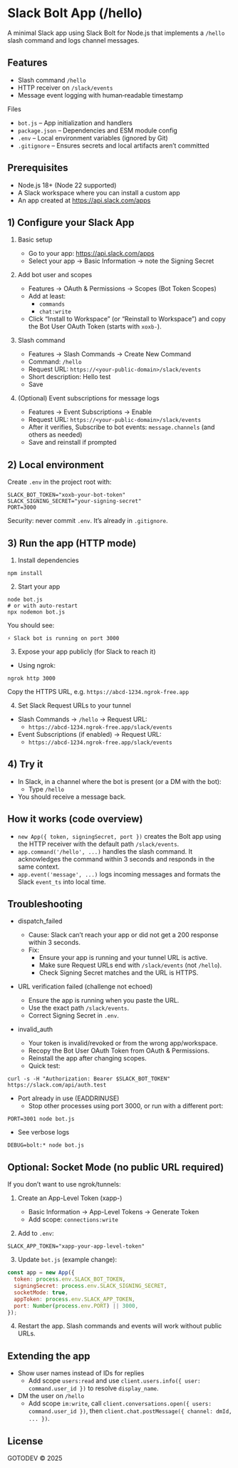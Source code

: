 # Slack Bolt App (/hello)

A minimal Slack app using Slack Bolt for Node.js that implements a `/hello` slash command and logs channel messages.

## Features

- Slash command `/hello`
- HTTP receiver on `/slack/events`
- Message event logging with human‑readable timestamp

Files
- `bot.js` – App initialization and handlers
- `package.json` – Dependencies and ESM module config
- `.env` – Local environment variables (ignored by Git)
- `.gitignore` – Ensures secrets and local artifacts aren’t committed

## Prerequisites

- Node.js 18+ (Node 22 supported)
- A Slack workspace where you can install a custom app
- An app created at https://api.slack.com/apps

## 1) Configure your Slack App

1. Basic setup
   - Go to your app: https://api.slack.com/apps
   - Select your app → Basic Information → note the Signing Secret

2. Add bot user and scopes
   - Features → OAuth & Permissions → Scopes (Bot Token Scopes)
   - Add at least:
     - `commands`
     - `chat:write`
   - Click “Install to Workspace” (or “Reinstall to Workspace”) and copy the Bot User OAuth Token (starts with `xoxb-`).

3. Slash command
   - Features → Slash Commands → Create New Command
   - Command: `/hello`
   - Request URL: `https://<your-public-domain>/slack/events`
   - Short description: Hello test
   - Save

4. (Optional) Event subscriptions for message logs
   - Features → Event Subscriptions → Enable
   - Request URL: `https://<your-public-domain>/slack/events`
   - After it verifies, Subscribe to bot events: `message.channels` (and others as needed)
   - Save and reinstall if prompted

## 2) Local environment

Create `.env` in the project root with:

```
SLACK_BOT_TOKEN="xoxb-your-bot-token"
SLACK_SIGNING_SECRET="your-signing-secret"
PORT=3000
```

Security: never commit `.env`. It’s already in `.gitignore`.

## 3) Run the app (HTTP mode)

1. Install dependencies

```
npm install
```

2. Start your app

```
node bot.js
# or with auto-restart
npx nodemon bot.js
```

You should see:

```
⚡️ Slack bot is running on port 3000
```

3. Expose your app publicly (for Slack to reach it)

- Using ngrok:

```
ngrok http 3000
```

Copy the HTTPS URL, e.g. `https://abcd-1234.ngrok-free.app`

4. Set Slack Request URLs to your tunnel

- Slash Commands → `/hello` → Request URL:
  - `https://abcd-1234.ngrok-free.app/slack/events`
- Event Subscriptions (if enabled) → Request URL:
  - `https://abcd-1234.ngrok-free.app/slack/events`

## 4) Try it

- In Slack, in a channel where the bot is present (or a DM with the bot):
  - Type `/hello`
- You should receive a message back.

## How it works (code overview)

- `new App({ token, signingSecret, port })` creates the Bolt app using the HTTP receiver with the default path `/slack/events`.
- `app.command('/hello', ...)` handles the slash command. It acknowledges the command within 3 seconds and responds in the same context.
- `app.event('message', ...)` logs incoming messages and formats the Slack `event_ts` into local time.

## Troubleshooting

- dispatch_failed
  - Cause: Slack can’t reach your app or did not get a 200 response within 3 seconds.
  - Fix:
    - Ensure your app is running and your tunnel URL is active.
    - Make sure Request URLs end with `/slack/events` (not `/hello`).
    - Check Signing Secret matches and the URL is HTTPS.

- URL verification failed (challenge not echoed)
  - Ensure the app is running when you paste the URL.
  - Use the exact path `/slack/events`.
  - Correct Signing Secret in `.env`.

- invalid_auth
  - Your token is invalid/revoked or from the wrong app/workspace.
  - Recopy the Bot User OAuth Token from OAuth & Permissions.
  - Reinstall the app after changing scopes.
  - Quick test:

```
curl -s -H "Authorization: Bearer $SLACK_BOT_TOKEN" https://slack.com/api/auth.test
```

- Port already in use (EADDRINUSE)
  - Stop other processes using port 3000, or run with a different port:

```
PORT=3001 node bot.js
```

- See verbose logs

```
DEBUG=bolt:* node bot.js
```

## Optional: Socket Mode (no public URL required)

If you don’t want to use ngrok/tunnels:

1. Create an App-Level Token (xapp-)
   - Basic Information → App-Level Tokens → Generate Token
   - Add scope: `connections:write`

2. Add to `.env`:

```
SLACK_APP_TOKEN="xapp-your-app-level-token"
```

3. Update `bot.js` (example change):

```js
const app = new App({
  token: process.env.SLACK_BOT_TOKEN,
  signingSecret: process.env.SLACK_SIGNING_SECRET,
  socketMode: true,
  appToken: process.env.SLACK_APP_TOKEN,
  port: Number(process.env.PORT) || 3000,
});
```

4. Restart the app. Slash commands and events will work without public URLs.

## Extending the app

- Show user names instead of IDs for replies
  - Add scope `users:read` and use `client.users.info({ user: command.user_id })` to resolve `display_name`.
- DM the user on `/hello`
  - Add scope `im:write`, call `client.conversations.open({ users: command.user_id })`, then `client.chat.postMessage({ channel: dmId, ... })`.

## License

GOTODEV © 2025
